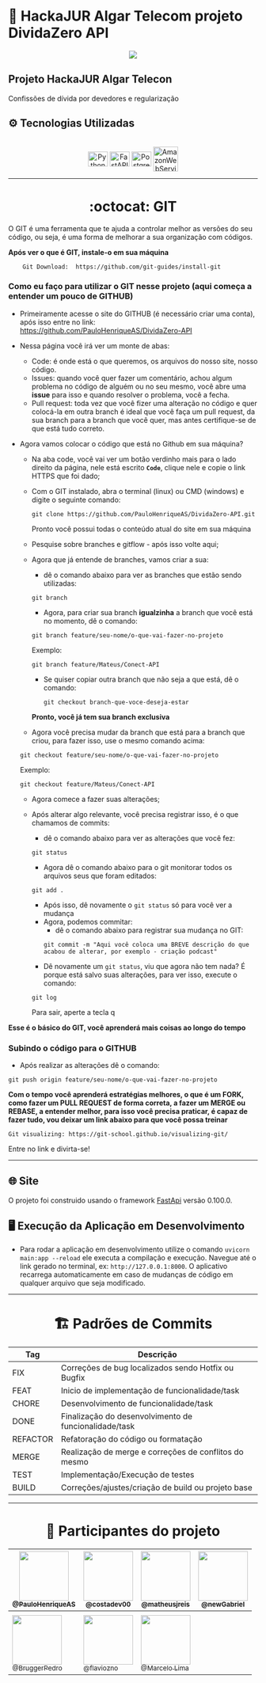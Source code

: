 # 💸 HackaJUR Algar Telecom projeto DividaZero API
 
<p align="center">
<img src="https://img.shields.io/badge/STATUS-EM DESENSOLVIMENTO-green"/>
</p>


## Projeto HackaJUR Algar Telecon
Confissões de dívida por devedores e regularização

## ⚙️ Tecnologias Utilizadas

<div align="center">
    <div style="display: inline_block"><br>
        <img align="center" alt="Python" height="30" width="40" src="https://cdn.jsdelivr.net/gh/devicons/devicon/icons/python/python-original.svg">
        <img align="center" alt="FastAPI" height="30" width="40"  src="https://cdn.jsdelivr.net/gh/devicons/devicon/icons/fastapi/fastapi-original.svg">
        <img align="center" alt="PostgreSQL" height="30" width="40" src="https://cdn.jsdelivr.net/gh/devicons/devicon/icons/postgresql/postgresql-original.svg">
        <img align="center" alt="AmazonWebService" height="50" width="50" src="https://cdn.jsdelivr.net/gh/devicons/devicon/icons/amazonwebservices/amazonwebservices-plain-wordmark.svg">
    </div>
</div>

<hr>

<div align="center">
    <h1> :octocat: GIT  </h1> 
</div>

O GIT é uma ferramenta que te ajuda a controlar melhor as versões do seu código, ou seja, é uma forma de melhorar a sua organização com códigos.


**Após ver o que é GIT, instale-o em sua máquina**

```
    Git Download:  https://github.com/git-guides/install-git
```

### Como eu faço para utilizar o GIT nesse projeto (aqui começa a entender um pouco de GITHUB)

- Primeiramente acesse o site do GITHUB (é necessário criar uma conta), após isso entre no link: https://github.com/PauloHenriqueAS/DividaZero-API

- Nessa página você irá ver um monte de abas:
    - Code: é onde está o que queremos, os arquivos do nosso site, nosso código.
    - Issues: quando você quer fazer um comentário, achou algum problema no código de alguém ou no seu mesmo, você abre uma **issue** para isso e quando resolver o problema, você a fecha.
    - Pull request: toda vez que você fizer uma alteração no código e quer colocá-la em outra branch é ideal que você faça um pull request, da sua branch para a branch que você quer, mas antes certifique-se de que está tudo correto.

- Agora vamos colocar o código que está no Github em sua máquina?
    - Na aba code, você vai ver um botão verdinho mais para o lado direito da página, nele está escrito **`Code`**, clique nele e copie o link HTTPS que foi dado;
    - Com o GIT instalado, abra o terminal (linux) ou CMD (windows) e digite o seguinte comando:
        ```
        git clone https://github.com/PauloHenriqueAS/DividaZero-API.git
        ```
        Pronto você possui todas o conteúdo atual do site em sua máquina
    - Pesquise sobre branches e gitflow - após isso volte aqui;
    - Agora que já entende de branches, vamos criar a sua:
        - dê o comando abaixo para ver as branches que estão sendo utilizadas: 
        ```
        git branch
        ```
        
        - Agora, para criar sua branch **igualzinha** a branch que você está no momento, dê o comando:
        ```
        git branch feature/seu-nome/o-que-vai-fazer-no-projeto
        ```
        Exemplo:
        ```
        git branch feature/Mateus/Conect-API
        ```
        
        - Se quiser copiar outra branch que não seja a que está, dê o comando:
            ```
            git checkout branch-que-voce-deseja-estar
            ```
        **Pronto, você já tem sua branch exclusiva**
    - Agora você precisa mudar da branch que está para a branch que criou, para fazer isso, use o mesmo comando acima:
    ```
    git checkout feature/seu-nome/o-que-vai-fazer-no-projeto
    ```
    Exemplo:
    ```
    git checkout feature/Mateus/Conect-API
    ```
    - Agora comece a fazer suas alterações;
    - Após alterar algo relevante, você precisa registrar isso, é o que chamamos de commits:
        - dê o comando abaixo para ver as alterações que você fez:
        ```
        git status
        ```
        - Agora dê o comando abaixo para o git monitorar todos os arquivos seus que foram editados:
        ```
        git add .
        ```
        - Após isso, dê novamente o `git status` só para você ver a mudança
        - Agora, podemos commitar:
            - dê o comando abaixo para registrar sua mudança no GIT:
            ```
            git commit -m "Aqui você coloca uma BREVE descrição do que acabou de alterar, por exemplo - criação podcast"
            ```
        - Dê novamente um `git status`, viu que agora não tem nada? É porque está salvo suas alterações, para ver isso, execute o comando:
        ```
        git log
        ```

        Para sair, aperte a tecla q

**Esse é o básico do GIT, você aprenderá mais coisas ao longo do tempo**

### Subindo o código para o GITHUB
- Após realizar as alterações dê o comando:
```
git push origin feature/seu-nome/o-que-vai-fazer-no-projeto
```

**Com o tempo você aprenderá estratégias melhores, o que é um FORK, como fazer um PULL REQUEST de forma correta, a fazer um MERGE ou REBASE, a entender melhor, para isso você precisa praticar, é capaz de fazer tudo, vou deixar um link abaixo para que você possa treinar**

```
Git visualizing: https://git-school.github.io/visualizing-git/
```

Entre no link e divirta-se!
<hr>

## 🌐 Site

O projeto foi construido usando o framework [FastApi](https://fastapi.tiangolo.com/) versão 0.100.0.

## 🖥️ Execução da Aplicação em Desenvolvimento

- Para rodar a aplicação em desenvolvimento utilize o comando `uvicorn main:app --reload` ele executa a compilação e execução. Navegue até o link gerado no terminal, ex: `http://127.0.0.1:8000`. O aplicativo recarrega automaticamente em caso de mudanças de código em qualquer arquivo que seja modificado.

<hr>

<div align="center">
    <h1> 🏗️ Padrões de Commits </h1>

| Tag | Descrição |
| --- | --- |
| FIX | Correções de bug localizados sendo  Hotfix ou Bugfix |
| FEAT | Inicio de implementação de funcionalidade/task |
| CHORE | Desenvolvimento de funcionalidade/task  |
| DONE | Finalização do desenvolvimento de funcionalidade/task |
| REFACTOR | Refatoração do código ou formatação |
| MERGE | Realização de merge e correções de conflitos do mesmo  |
| TEST | Implementação/Execução de testes |
| BUILD | Correções/ajustes/criação de build ou projeto base |

</div>

<hr>

<div align="center">
    <h1> 🚀 Participantes do projeto </h1>

| [<img src="https://avatars.githubusercontent.com/u/65378419?v=4" width="100"><br><sub>@PauloHenriqueAS</sub>](https://github.com/PauloHenriqueAS)  |  [<img src="https://avatars.githubusercontent.com/u/43221564?v=4" width="100"><br><sub>@costadev00</sub>](https://github.com/costadev00) | [<img src="https://avatars.githubusercontent.com/u/43917038?v=4" width="100"><br><sub>@matheusjreis</sub>](https://github.com/matheusjreis)  | [<img src="https://avatars.githubusercontent.com/u/62945890?v=4" width="100"><br><sub>@newGabriel</sub>](https://github.com/newGabriel)  |
| ------------ | ------------ | ------------ | ------------ |
|   |  |    |
[<img src="https://avatars.githubusercontent.com/u/65832126?v=4" width="100"><br><sub>@BruggerPedro</sub>](https://github.com/BruggerPedro)  |  [<img src="https://avatars.githubusercontent.com/u/65620069?v=4" width="100"><br><sub>@flaviozno</sub>](https://github.com/flaviozno) | [<img src="https://media.licdn.com/dms/image/C4D03AQHPJ8HXvm_K4Q/profile-displayphoto-shrink_200_200/0/1546387772121?e=1700092800&v=beta&t=2qa-DV3JgLKwYc9VO4da4GDlGVbI2Jj1iN60EFj0ZlA" width="100"><br><sub>@Marcelo Lima</sub>](https://www.linkedin.com/in/marcelolimaudi/) |
</div>
